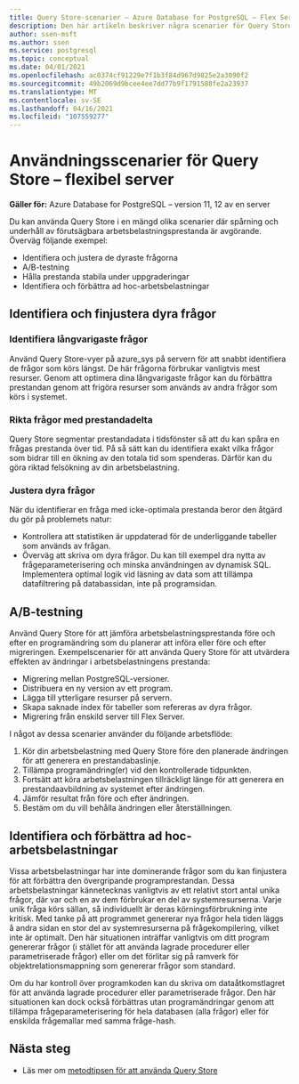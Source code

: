 ```yaml
---
title: Query Store-scenarier – Azure Database for PostgreSQL – Flex Server
description: Den här artikeln beskriver några scenarier för Query Store i Azure Database for PostgreSQL – Flex Server.
author: ssen-msft
ms.author: ssen
ms.service: postgresql
ms.topic: conceptual
ms.date: 04/01/2021
ms.openlocfilehash: ac0374cf91229e7f1b3f84d967d9825e2a3090f2
ms.sourcegitcommit: 49b2069d9bcee4ee7dd77b9f1791588fe2a23937
ms.translationtype: MT
ms.contentlocale: sv-SE
ms.lasthandoff: 04/16/2021
ms.locfileid: "107559277"
---
```

# <a name="usage-scenarios-for-query-store---flexible-server"></a>Användningsscenarier för Query Store – flexibel server

**Gäller för:** Azure Database for PostgreSQL – version 11, 12 av en server

Du kan använda Query Store i en mängd olika scenarier där spårning och underhåll av förutsägbara arbetsbelastningsprestanda är avgörande. Överväg följande exempel: 
- Identifiera och justera de dyraste frågorna 
- A/B-testning 
- Hålla prestanda stabila under uppgraderingar 
- Identifiera och förbättra ad hoc-arbetsbelastningar 

## <a name="identify-and-tune-expensive-queries"></a>Identifiera och finjustera dyra frågor 

### <a name="identify-longest-running-queries"></a>Identifiera långvarigaste frågor 
Använd Query Store-vyer på azure_sys på servern för att snabbt identifiera de frågor som körs längst. De här frågorna förbrukar vanligtvis mest resurser. Genom att optimera dina långvarigaste frågor kan du förbättra prestandan genom att frigöra resurser som används av andra frågor som körs i systemet. 

### <a name="target-queries-with-performance-deltas"></a>Rikta frågor med prestandadelta 
Query Store segmentar prestandadata i tidsfönster så att du kan spåra en frågas prestanda över tid. På så sätt kan du identifiera exakt vilka frågor som bidrar till en ökning av den totala tid som spenderas. Därför kan du göra riktad felsökning av din arbetsbelastning.

### <a name="tuning-expensive-queries"></a>Justera dyra frågor 
När du identifierar en fråga med icke-optimala prestanda beror den åtgärd du gör på problemets natur: 
- Kontrollera att statistiken är uppdaterad för de underliggande tabeller som används av frågan.
- Överväg att skriva om dyra frågor. Du kan till exempel dra nytta av frågeparameterisering och minska användningen av dynamisk SQL. Implementera optimal logik vid läsning av data som att tillämpa datafiltrering på databassidan, inte på programsidan. 


## <a name="ab-testing"></a>A/B-testning 
Använd Query Store för att jämföra arbetsbelastningsprestanda före och efter en programändring som du planerar att införa eller före och efter migreringen. Exempelscenarier för att använda Query Store för att utvärdera effekten av ändringar i arbetsbelastningens prestanda: 
- Migrering mellan PostgreSQL-versioner. 
- Distribuera en ny version av ett program. 
- Lägga till ytterligare resurser på servern. 
- Skapa saknade index för tabeller som refereras av dyra frågor. 
- Migrering från enskild server till Flex Server. 
 
I något av dessa scenarier använder du följande arbetsflöde: 
1. Kör din arbetsbelastning med Query Store före den planerade ändringen för att generera en prestandabaslinje. 
2. Tillämpa programändring(er) vid den kontrollerade tidpunkten. 
3. Fortsätt att köra arbetsbelastningen tillräckligt länge för att generera en prestandaavbildning av systemet efter ändringen. 
4. Jämför resultat från före och efter ändringen. 
5. Bestäm om du vill behålla ändringen eller återställningen. 


## <a name="identify-and-improve-ad-hoc-workloads"></a>Identifiera och förbättra ad hoc-arbetsbelastningar 
Vissa arbetsbelastningar har inte dominerande frågor som du kan finjustera för att förbättra den övergripande programprestandan. Dessa arbetsbelastningar kännetecknas vanligtvis av ett relativt stort antal unika frågor, där var och en av dem förbrukar en del av systemresurserna. Varje unik fråga körs sällan, så individuellt är deras körningsförbrukning inte kritisk. Med tanke på att programmet genererar nya frågor hela tiden läggs å andra sidan en stor del av systemresurserna på frågekompilering, vilket inte är optimalt. Den här situationen inträffar vanligtvis om ditt program genererar frågor (i stället för att använda lagrade procedurer eller parametriserade frågor) eller om det förlitar sig på ramverk för objektrelationsmappning som genererar frågor som standard. 
 
Om du har kontroll över programkoden kan du skriva om dataåtkomstlagret för att använda lagrade procedurer eller parametriserade frågor. Den här situationen kan dock också förbättras utan programändringar genom att tillämpa frågeparameterisering för hela databasen (alla frågor) eller för enskilda frågemallar med samma fråge-hash. 

## <a name="next-steps"></a>Nästa steg
- Läs mer om [metodtipsen för att använda Query Store](concepts-query-store-best-practices.md)
